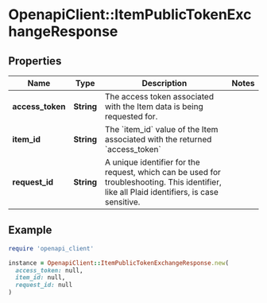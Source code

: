 # OpenapiClient::ItemPublicTokenExchangeResponse

## Properties

| Name | Type | Description | Notes |
| ---- | ---- | ----------- | ----- |
| **access_token** | **String** | The access token associated with the Item data is being requested for. |  |
| **item_id** | **String** | The &#x60;item_id&#x60; value of the Item associated with the returned &#x60;access_token&#x60; |  |
| **request_id** | **String** | A unique identifier for the request, which can be used for troubleshooting. This identifier, like all Plaid identifiers, is case sensitive. |  |

## Example

```ruby
require 'openapi_client'

instance = OpenapiClient::ItemPublicTokenExchangeResponse.new(
  access_token: null,
  item_id: null,
  request_id: null
)
```

